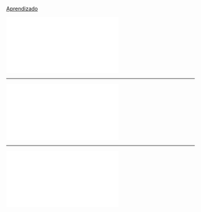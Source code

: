 [Aprendizado](Aprendizado.md)

![Peças de xadrez](Peças%20de%20xadrez.md)

---
![Finais elementais](Finais%20elementais.md)

--- 
![Aberturas de xadrez](Aberturas%20de%20xadrez.md)